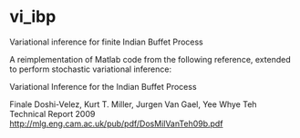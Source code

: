 # vi_ibp
Variational inference for finite Indian Buffet Process

A reimplementation of Matlab code from the following reference, extended to perform stochastic variational inference:

Variational Inference for the Indian Buffet Process

Finale Doshi-Velez, Kurt T. Miller, Jurgen Van Gael, Yee Whye Teh <br/>
Technical Report 2009 <br/>
http://mlg.eng.cam.ac.uk/pub/pdf/DosMilVanTeh09b.pdf
